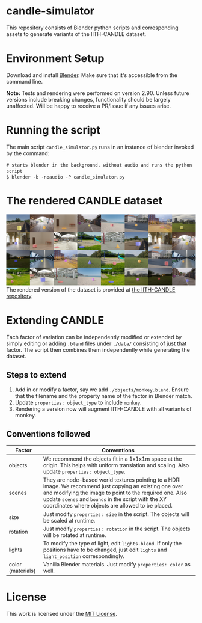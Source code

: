# candle-simulator
This repository consists of Blender python scripts and corresponding assets to generate variants of the IITH-CANDLE dataset.

# Environment Setup
Download and install [Blender](https://www.blender.org/). Make sure that it's accessible from the command line. 

**Note:** Tests and rendering were performed on version 2.90. Unless future versions include breaking changes, functionality should be largely unaffected. Will be happy to receive a PR/issue if any issues arise.

# Running the script
The main script `candle_simulator.py` runs in an instance of blender invoked by the command:
```
# starts blender in the background, without audio and runs the python script
$ blender -b -noaudio -P candle_simulator.py
```
# The rendered CANDLE dataset
![IITH-CANDLE grid](./sample_images/grid.png)
The rendered version of the dataset is provided at [the IITH-CANDLE repository](https://causal-disentanglement.github.io/IITH-CANDLE/).

# Extending CANDLE
Each factor of variation can be independently modified or extended by simply editing or adding `.blend` files under `./data/` consisting of just that factor. The script then combines them independently while generating the dataset.

## Steps to extend
1. Add in or modify a factor, say we add `./objects/monkey.blend`. Ensure that the filename and the property name of the factor in Blender match.
2. Update `properties: object_type` to include `monkey`.
3. Rendering a version now will augment IITH-CANDLE with all variants of monkey.

## Conventions followed
| Factor | Conventions |
| --- | --- |
| objects | We recommend the objects fit in a 1x1x1m space at the origin. This helps with uniform translation and scaling. Also update `properties: object_type`.|
| scenes | They are node-based world textures pointing to a HDRI image. We recommend just copying an existing one over and modifying the image to point to the required one. Also update `scenes` and `bounds` in the script with the XY coordinates where objects are allowed to be placed. |
| size | Just modify `properties: size` in the script. The objects will be scaled at runtime. |
| rotation | Just modify `properties: rotation` in the script. The objects will be rotated at runtime. |
| lights | To modify the type of light, edit `lights.blend`. If only the positions have to be changed, just edit `lights` and `light_position` correspondingly. |
| color (materials) | Vanilla Blender materials. Just modify `properties: color` as well. |

# License
This work is licensed under the [MIT License](https://choosealicense.com/licenses/mit/).
